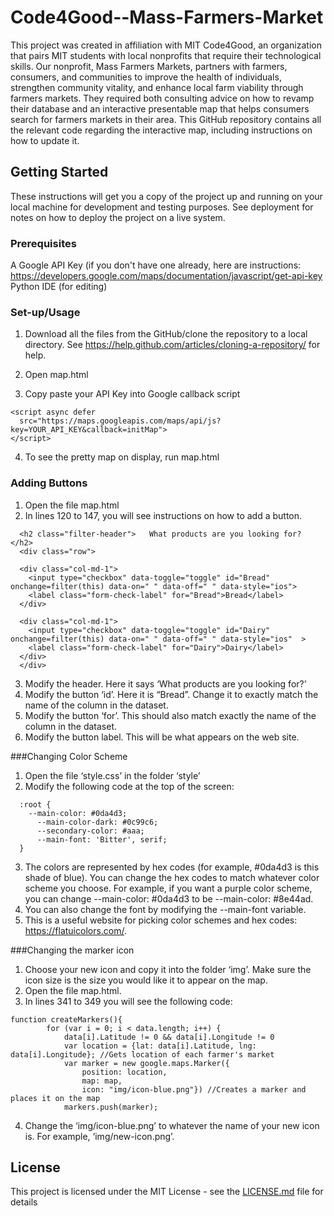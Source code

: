 # Code4Good--Mass-Farmers-Market

This project was created in affiliation with MIT Code4Good, an organization that pairs MIT students with local nonprofits that require their technological skills. Our nonprofit, Mass Farmers Markets, partners with farmers, consumers, and communities to improve the health of individuals, strengthen community vitality, and enhance local farm viability through farmers markets. They required both consulting advice on how to revamp their database and an interactive presentable map that helps consumers search for farmers markets in their area. This GitHub repository contains all the relevant code regarding the interactive map, including instructions on how to update it.

## Getting Started

These instructions will get you a copy of the project up and running on your local machine for development and testing purposes. See deployment for notes on how to deploy the project on a live system.

### Prerequisites
A Google API Key (if you don't have one already, here are instructions: https://developers.google.com/maps/documentation/javascript/get-api-key
Python IDE (for editing)
### Set-up/Usage

1. Download all the files from the GitHub/clone the repository to a local directory. See https://help.github.com/articles/cloning-a-repository/ for help.

2. Open map.html

3. Copy paste your API Key into Google callback script
  ```
  <script async defer
    src="https://maps.googleapis.com/maps/api/js?key=YOUR_API_KEY&callback=initMap">
  </script>
  ```
 4. To see the pretty map on display, run map.html 

### Adding Buttons
 1. Open the file map.html
 2. In lines 120 to 147, you will see instructions on how to add a button.
```
  <h2 class="filter-header">   What products are you looking for? </h2> 
  <div class="row">
        	
  <div class="col-md-1">
    <input type="checkbox" data-toggle="toggle" id="Bread" onchange=filter(this) data-on=" " data-off=" " data-style="ios">
    <label class="form-check-label" for="Bread">Bread</label>
  </div>

  <div class="col-md-1">
    <input type="checkbox" data-toggle="toggle" id="Dairy" onchange=filter(this) data-on=" " data-off=" " data-style="ios"  >
    <label class="form-check-label" for="Dairy">Dairy</label>
  </div>    	
  </div>
 ```
 3. Modify the header. Here it says ‘What products are you looking for?’
 4. Modify the button ‘id’. Here it is “Bread”. Change it to exactly match the name of the column in the dataset. 
 5. Modify the button ‘for’. This should also match exactly the name of the column in the dataset.
 6. Modify the button label. This will be what appears on the web site.

###Changing Color Scheme
 1. Open the file ‘style.css’ in the folder ‘style’
 2. Modify the following code at the top of the screen: 
```
  :root {
    --main-color: #0da4d3;
	  --main-color-dark: #0c99c6;
	  --secondary-color: #aaa;
	  --main-font: 'Bitter', serif;
  }
```
 3. The colors are represented by hex codes (for example, #0da4d3 is this shade of blue). You can change the hex codes to match whatever color scheme you choose. For example, if you want a purple color scheme, you can change --main-color: #0da4d3 to be --main-color: #8e44ad.
 4. You can also change the font by modifying the --main-font variable. 
 5. This is a useful website for picking color schemes and hex codes: https://flatuicolors.com/.
 
###Changing the marker icon
 1. Choose your new icon and copy it into the folder ‘img’. Make sure the icon size is the size you would like it to appear on the map.
 2. Open the file map.html. 
 3. In lines 341 to 349 you will see the following code:
```
function createMarkers(){
    	for (var i = 0; i < data.length; i++) {
        	data[i].Latitude != 0 && data[i].Longitude != 0
        	var location = {lat: data[i].Latitude, lng: data[i].Longitude}; //Gets location of each farmer's market
        	var marker = new google.maps.Marker({
            	position: location,
            	map: map,
            	icon: "img/icon-blue.png"}) //Creates a marker and places it on the map
        	markers.push(marker);
```
4. Change the ‘img/icon-blue.png’ to whatever the name of your new icon is. For example, ‘img/new-icon.png’. 

## License

This project is licensed under the MIT License - see the [LICENSE.md](LICENSE.md) file for details
